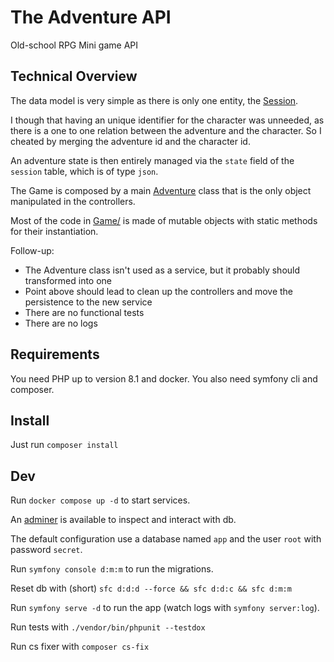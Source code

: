 # The Adventure API

Old-school RPG Mini game API

## Technical Overview

The data model is very simple as there is only one entity, the [Session](./src/Entity/Session.php).

I though that having an unique identifier for the character was unneeded, as there is a one to one relation
between the adventure and the character. So I cheated by merging the adventure id and the character id.

An adventure state is then entirely managed via the `state` field of the `session` table, which is of type `json`.

The Game is composed by a main [Adventure](./src/Game/Adventure.php) class that is the only object manipulated in the
controllers.

Most of the code in [Game/](./src/Game/) is made of mutable objects with static methods for their instantiation.

Follow-up:

- The Adventure class isn't used as a service, but it probably should transformed into one
- Point above should lead to clean up the controllers and move the persistence to the new service
- There are no functional tests
- There are no logs

## Requirements

You need PHP up to version 8.1 and docker.
You also need symfony cli and composer.

## Install

Just run `composer install`

## Dev

Run `docker compose up -d` to start services.

An [adminer](http://localhost:8080/?server=db&username=root&db=app) is available to inspect and interact with db.

The default configuration use a database named `app` and the user `root` with password `secret`.

Run `symfony console d:m:m` to run the migrations.

Reset db with (short) `sfc d:d:d --force && sfc d:d:c && sfc d:m:m`

Run `symfony serve -d` to run the app (watch logs with `symfony server:log`).

Run tests with `./vendor/bin/phpunit --testdox`

Run cs fixer with `composer cs-fix`
